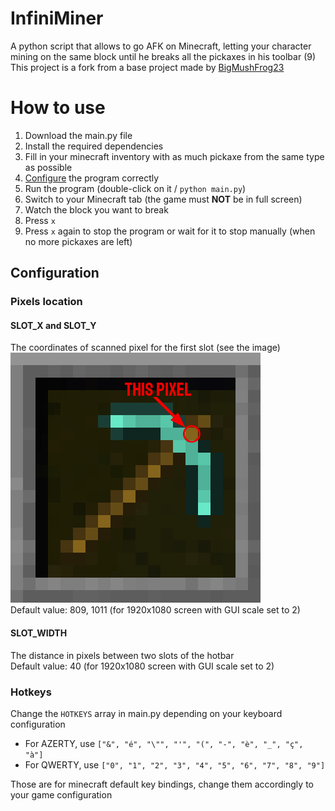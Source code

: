 # InfiniMiner
A python script that allows to go AFK on Minecraft, letting your character mining on the same block until he breaks all
the pickaxes in his toolbar (9)\
This project is a fork from a base project made by [BigMushFrog23](https://github.com/BigMushFrog23)

# How to use
1. Download the main.py file
2. Install the required dependencies
3. Fill in your minecraft inventory with as much pickaxe from the same type as possible
4. [Configure](#configuration) the program correctly
5. Run the program (double-click on it / `python main.py`)
6. Switch to your Minecraft tab (the game must **NOT** be in full screen)
7. Watch the block you want to break
8. Press `x`
9. Press `x` again to stop the program or wait for it to stop manually (when no more pickaxes are left)

## Configuration
### Pixels location
#### SLOT_X and SLOT_Y
The coordinates of scanned pixel for the first slot (see the image)\
![Take the closest pixel to the top right border, and then go down and left by one](image.png)\
Default value: 809, 1011 (for 1920x1080 screen with GUI scale set to 2)
#### SLOT_WIDTH
The distance in pixels between two slots of the hotbar\
Default value: 40 (for 1920x1080 screen with GUI scale set to 2)

### Hotkeys
Change the `HOTKEYS` array in main.py depending on your keyboard configuration
- For AZERTY, use `["&", "é", "\"", "'", "(", "-", "è", "_", "ç", "à"]`
- For QWERTY, use `["0", "1", "2", "3", "4", "5", "6", "7", "8", "9"]`

Those are for minecraft default key bindings, change them accordingly to your game configuration